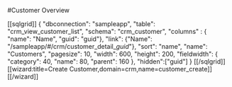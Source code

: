 #Customer Overview

[[sqlgrid]]
{
    "dbconnection": "sampleapp",
    "table": "crm_view_customer_list",
    "schema": "crm_customer",
    "columns" : {
            "name": "Name",
            "guid": "guid"},
    "link": {"Name": "/sampleapp/#/crm/customer_detail_$guid$"},
    "sort": "name",
    "name": "Customers",
    "pagesize": 10,
    "width": 600,
    "height": 200,
    "fieldwidth": {
        "category": 40,
        "name": 80,
        "parent": 160
    },
    "hidden":["guid"]
}
[[/sqlgrid]]
[[wizard:title=Create Customer,domain=crm,name=customer_create]][[/wizard]]
